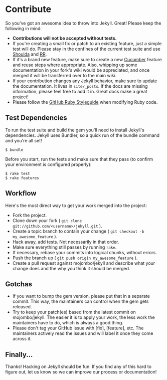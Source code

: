 Contribute
==========

So you've got an awesome idea to throw into Jekyll. Great! Please keep the
following in mind:

* **Contributions will not be accepted without tests.**
* If you're creating a small fix or patch to an existing feature, just a simple
  test will do. Please stay in the confines of the current test suite and use
  [Shoulda](http://github.com/thoughtbot/shoulda/tree/master) and
  [RR](http://github.com/btakita/rr/tree/master).
* If it's a brand new feature, make sure to create a new
  [Cucumber](https://github.com/cucumber/cucumber/) feature and reuse steps
  where appropriate. Also, whipping up some documentation in your fork's wiki
  would be appreciated, and once merged it will be transferred over to the main
  wiki.
* If your contribution changes any Jekyll behavior, make sure to update the
  documentation. It lives in `site/_posts`. If the docs are missing information,
  please feel free to add it in. Great docs make a great project!
* Please follow the [GitHub Ruby Styleguide](https://github.com/styleguide/ruby)
  when modifying Ruby code.

Test Dependencies
-----------------

To run the test suite and build the gem you'll need to install Jekyll's
dependencies. Jekyll uses Bundler, so a quick run of the bundle command and
you're all set!

    $ bundle

Before you start, run the tests and make sure that they pass (to confirm your
environment is configured properly):

    $ rake test
    $ rake features

Workflow
--------

Here's the most direct way to get your work merged into the project:

* Fork the project.
* Clone down your fork ( `git clone git://github.com/<username>/jekyll.git` ).
* Create a topic branch to contain your change ( `git checkout -b my_awesome_feature` ).
* Hack away, add tests. Not necessarily in that order.
* Make sure everything still passes by running `rake`.
* If necessary, rebase your commits into logical chunks, without errors.
* Push the branch up ( `git push origin my_awesome_feature` ).
* Create a pull request against mojombo/jekyll and describe what your change
  does and the why you think it should be merged.

Gotchas
-------

* If you want to bump the gem version, please put that in a separate commit.
  This way, the maintainers can control when the gem gets released.
* Try to keep your patch(es) based from the latest commit on mojombo/jekyll.
  The easier it is to apply your work, the less work the maintainers have to do,
  which is always a good thing.
* Please don't tag your GitHub issue with [fix], [feature], etc. The maintainers
  actively read the issues and will label it once they come across it.

Finally...
----------

Thanks! Hacking on Jekyll should be fun. If you find any of this hard to figure
out, let us know so we can improve our process or documentation!
